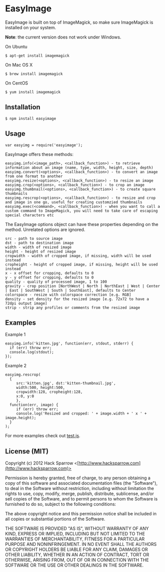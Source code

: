 EasyImage
=========

EasyImage is built on top of ImageMagick, so make sure ImageMagick is installed on your system.

**Note**: the current version does not work under Windows.

On Ubuntu

    $ apt-get install imagemagick

On Mac OS X

    $ brew install imagemagick

On CentOS

    $ yum install imagemagick

## Installation

    $ npm install easyimage

## Usage

    var easyimg = require('easyimage');

EasyImage offers these methods:

	easyimg.info(<image_path>, <callback_function>) - to retrieve information about an image (name, type, width, height, size, depth)
	easyimg.convert(<options>, <callback_function>) - to convert an image from one format to another
	easyimg.resize(<options>, <callback_function>) - to resize an image
	easyimg.crop(<options>, <callback_function>) - to crop an image
	easyimg.thumbnail(<options>, <callback_function>) - to create square thumbnails
	easyimg.rescrop(<options>, <callback_function>) - to resize and crop and image in one go, useful for creating customzied thumbnails
	easyimg.exec(<command>, <callback_function>) - when you want to call a custom command to ImageMagick, you will need to take care of escaping special characters etc

 The EasyImage options object can have these properties depending on 
 the method. Unrelated options are ignored.
 
	src - path to source image
	dst - path to destination image
	width - width of resized image
	height - height of resized image
	cropwidth - width of cropped image, if missing, width will be used instead
	cropheight - height of cropped image, if missing, height will be used instead
	x - x offset for cropping, defaults to 0
	y - y offset for cropping, defaults to 0
	quality - quality of processed image, 1 to 100
	gravity - crop position [NorthWest | North | NorthEast | West | Center | East | SouthWest | South | SouthEast], defaults to Center
	colorspace - resize with colorspace correction [e.g. RGB]
	density - set density for the resized image [e.g. 72x72 to have a 72dpi output image]
	strip - strip any profiles or comments from the resized image

## Examples

Example 1

    easyimg.info('kitten.jpg', function(err, stdout, stderr) {
      if (err) throw err;
      console.log(stdout);
    });

Example 2

    easyimg.rescrop(
      {
         src:'kitten.jpg', dst:'kitten-thumbnail.jpg',
         width:500, height:500,
         cropwidth:128, cropheight:128,
         x:0, y:0
         },
      function(err, image) {
         if (err) throw err;
         console.log('Resized and cropped: ' + image.width + ' x ' + image.height);
      }
    );

For more examples check out [test.js](https://github.com/hacksparrow/node-easyimage/blob/master/test.js).

## License (MIT)

Copyright (c) 2012 Hack Sparrow <[http://www.hacksparrow.com](http://www.hacksparrow.com)>

Permission is hereby granted, free of charge, to any person obtaining a copy
of this software and associated documentation files (the "Software"), to deal
in the Software without restriction, including without limitation the rights
to use, copy, modify, merge, publish, distribute, sublicense, and/or sell
copies of the Software, and to permit persons to whom the Software is
furnished to do so, subject to the following conditions:

The above copyright notice and this permission notice shall be included in
all copies or substantial portions of the Software.

THE SOFTWARE IS PROVIDED "AS IS", WITHOUT WARRANTY OF ANY KIND, EXPRESS OR
IMPLIED, INCLUDING BUT NOT LIMITED TO THE WARRANTIES OF MERCHANTABILITY,
FITNESS FOR A PARTICULAR PURPOSE AND NONINFRINGEMENT. IN NO EVENT SHALL THE
AUTHORS OR COPYRIGHT HOLDERS BE LIABLE FOR ANY CLAIM, DAMAGES OR OTHER
LIABILITY, WHETHER IN AN ACTION OF CONTRACT, TORT OR OTHERWISE, ARISING FROM, OUT OF OR IN CONNECTION WITH THE SOFTWARE OR THE USE OR OTHER DEALINGS IN THE SOFTWARE.
